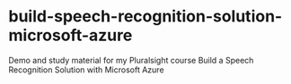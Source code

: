 # build-speech-recognition-solution-microsoft-azure
Demo and study material for my Pluralsight course Build a Speech Recognition Solution with Microsoft Azure
